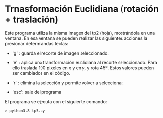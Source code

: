 # Trnasformación Euclidiana (rotación + traslación)

Este programa utiliza la misma imagen del tp2 (hoja), mostrándola en una ventana. En esa ventana se
pueden realizar las siguientes acciones la presionar determiandas teclas:

- 'g'  : guarda el recorte de imagen seleccionado.

- 'e'  : aplica una transformación euclidiana al recorte seleccionado. Para ello traslada 100 pixeles
en _x_ y en _y_, y rota 45º. Estos valores pueden ser cambiados en el código.

- 'r'  : elimina la selección y permite volver a seleccionar.

- 'esc': sale del programa


El programa se ejecuta con el siguiente comando:

```bash
> python3.8 tp5.py
```

